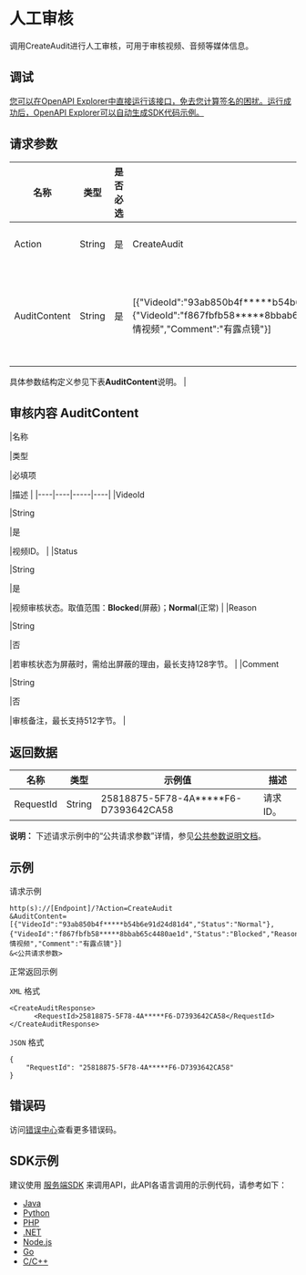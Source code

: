 # 人工审核

调用CreateAudit进行人工审核，可用于审核视频、音频等媒体信息。

## 调试

[您可以在OpenAPI Explorer中直接运行该接口，免去您计算签名的困扰。运行成功后，OpenAPI Explorer可以自动生成SDK代码示例。](https://api.aliyun.com/#product=vod&api=CreateAudit&type=RPC&version=2017-03-21)

## 请求参数

|名称|类型|是否必选|示例值|描述|
|--|--|----|---|--|
|Action|String|是|CreateAudit|系统规定参数，取值：**CreateAudit**。 |
|AuditContent|String|是|\[\{"VideoId":"93ab850b4f\*\*\*\*\*b54b6e91d24d81d4","Status":"Normal"\},\{"VideoId":"f867fbfb58\*\*\*\*\*8bbab65c4480ae1d","Status":"Blocked","Reason":"色情视频","Comment":"有露点镜"\}\]|审核内容数组，一次最多支持**20**个视频的审核内容。需将数组转为字符串后作为参数值。

 具体参数结构定义参见下表**AuditContent**说明。 |

## 审核内容 AuditContent

|名称

|类型

|必填项

|描述 |
|----|----|-----|----|
|VideoId

|String

|是

|视频ID。 |
|Status

|String

|是

|视频审核状态。取值范围：**Blocked**\(屏蔽\)；**Normal**\(正常\) |
|Reason

|String

|否

|若审核状态为屏蔽时，需给出屏蔽的理由，最长支持128字节。 |
|Comment

|String

|否

|审核备注，最长支持512字节。 |

## 返回数据

|名称|类型|示例值|描述|
|--|--|---|--|
|RequestId|String|25818875-5F78-4A\*\*\*\*\*F6-D7393642CA58|请求ID。 |

**说明：** 下述请求示例中的“公共请求参数”详情，参见[公共参数说明文档](~~44432~~)。

## 示例

请求示例

```
http(s)://[Endpoint]/?Action=CreateAudit
&AuditContent=[{"VideoId":"93ab850b4f*****b54b6e91d24d81d4","Status":"Normal"},{"VideoId":"f867fbfb58*****8bbab65c4480ae1d","Status":"Blocked","Reason":"色情视频","Comment":"有露点镜"}]
&<公共请求参数>
```

正常返回示例

`XML` 格式

```
<CreateAuditResponse>
      <RequestId>25818875-5F78-4A*****F6-D7393642CA58</RequestId>
</CreateAuditResponse>
```

`JSON` 格式

```
{
    "RequestId": "25818875-5F78-4A*****F6-D7393642CA58"
}
```

## 错误码

访问[错误中心](https://error-center.aliyun.com/status/product/vod)查看更多错误码。

## SDK示例

建议使用 [服务端SDK](~~101789~~) 来调用API，此API各语言调用的示例代码，请参考如下：

-   [Java](https://help.aliyun.com/document_detail/101258.html?spm=a2c4g.11186623.2.19.44845224Rhvzf1#CreateAudit)
-   [Python](https://help.aliyun.com/document_detail/101262.html?spm=a2c4g.11186623.2.20.44845224Rhvzf1#CreateAudit)
-   [PHP](https://help.aliyun.com/document_detail/101250.html?spm=a2c4g.11186623.2.21.44845224Rhvzf1#CreateAudit)
-   [.NET](https://help.aliyun.com/document_detail/101443.html?spm=a2c4g.11186623.2.22.44845224Rhvzf1#CreateAudit)
-   [Node.js](https://help.aliyun.com/document_detail/101563.html?spm=a2c4g.11186623.2.23.44845224Rhvzf1#CreateAudit)
-   [Go](https://help.aliyun.com/document_detail/101571.html?spm=a2c4g.11186623.2.24.44845224Rhvzf1#CreateAudit)
-   [C/C++](https://help.aliyun.com/document_detail/102985.html?spm=a2c4g.11186623.2.25.44845224Rhvzf1#CreateAudit)

